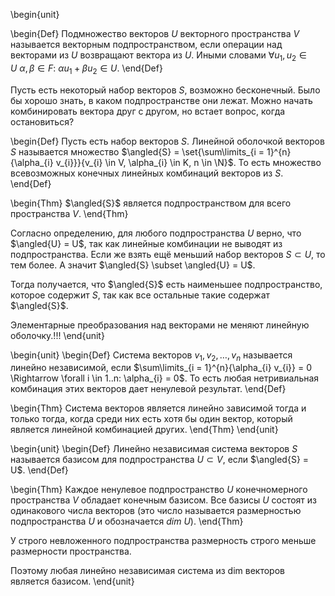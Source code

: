 \begin{unit}

\begin{Def}
Подмножество векторов $U$ векторного пространства $V$ называется векторным подпространством, если операции над
векторами из $U$ возвращают вектора из $U$. Иными словами $\forall u_{1}, u_{2} \in U\ \alpha, \beta \in F:\ 
\alpha u_{1} + \beta u_{2} \in U$.
\end{Def}

Пусть есть некоторый набор векторов $S$, возможно бесконечный. Было бы хорошо знать, в каком подпространстве
они лежат. Можно начать комбинировать вектора друг с другом, но встает вопрос, когда остановиться?

\begin{Def}
Пусть есть набор векторов $S$. Линейной оболочкой векторов $S$ называется множество
$\angled{S} = \set{\sum\limits_{i = 1}^{n}{\alpha_{i} v_{i}}}{v_{i} \in V, \alpha_{i} \in K, n \in \N}$. То есть множество
всевозможных конечных линейных комбинаций векторов из $S$.
\end{Def}

\begin{Thm}
$\angled{S}$ является подпространством для всего пространства $V$.
\end{Thm}

Согласно определению, для любого подпространства $U$ верно, что $\angled{U} = U$, так как линейные комбинации не
выводят из подпространства. Если же взять ещё меньший набор векторов $S \subset U$, то тем более. А значит
$\angled{S} \subset \angled{U} = U$.

Тогда получается, что $\angled{S}$ есть наименьшее подпространство, которое содержит $S$, так как все остальные
такие содержат $\angled{S}$.

Элементарные преобразования над векторами не меняют линейную оболочку.!!!
\end{unit}

\begin{unit}
\begin{Def}
Система векторов $v_{1}, v_{2}, \dots, v_{n}$ называется линейно независимой, если
$\sum\limits_{i = 1}^{n}{\alpha_{i} v_{i}} = 0 \Rightarrow \forall i \in 1..n: \alpha_{i} = 0$. То есть любая
нетривиальная комбинация этих векторов дает ненулевой результат.
\end{Def}

\begin{Thm}
Система векторов является линейно зависимой тогда и только тогда, когда среди них есть хотя бы один вектор,
который является линейной комбинацией других.
\end{Thm}
\end{unit}

\begin{unit}
\begin{Def}
Линейно независимая система векторов $S$ называется базисом для подпространства $U \subset V$, если
$\angled{S} = U$.
\end{Def}

\begin{Thm}
Каждое ненулевое подпространство $U$ конечномерного пространства $V$ обладает конечным базисом.
Все базисы $U$ состоят из одинакового числа векторов (это число называется размерностью подпространства $U$ и
обозначается $dim\ U$).
\end{Thm}

У строго невложенного подпространства размерность строго меньше размерности пространства.

Поэтому любая линейно независимая система из dim векторов является базисом.
\end{unit}

